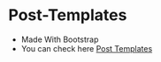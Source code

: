 # Post-Templates
- Made With Bootstrap
- You can check here [Post Templates](https://post-templates.netlify.app/)


